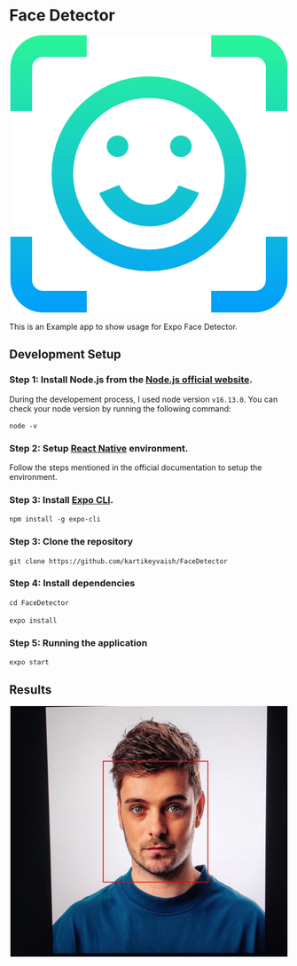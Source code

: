 # Face Detector

<p align="center">
  <img width="500" src="./assets/icon.png" />
</p>

This is an Example app to show usage for Expo Face Detector.

## Development Setup

### Step 1: Install Node.js from the [Node.js official website](https://nodejs.org/en/).

During the developement process, I used node version `v16.13.0`. You can check your node version by running the following command:

```shell
node -v
```

### Step 2: Setup [React Native](https://reactnative.dev/docs/environment-setup) environment.

Follow the steps mentioned in the official documentation to setup the environment.

### Step 3: Install [Expo CLI](https://expo.dev/).

```shell
npm install -g expo-cli
```

### Step 3: Clone the repository

    git clone https://github.com/kartikeyvaish/FaceDetector

### Step 4: Install dependencies

    cd FaceDetector

    expo install

### Step 5: Running the application

    expo start

## Results

<p align="center">
  <img width="500" src="./assets/images/screenshot.jpg" />
</p>
